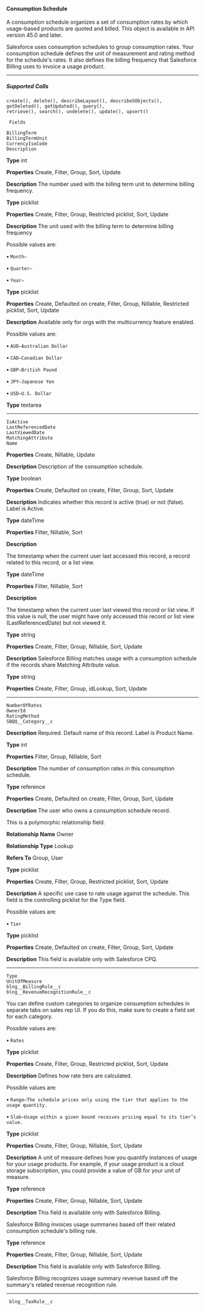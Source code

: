 #### Consumption Schedule

A consumption schedule organizes a set of consumption rates by which usage-based products are quoted and billed. This object is
available in API version 45.0 and later.

Salesforce uses consumption schedules to group consumption rates. Your consumption schedule defines the unit of measurement and
rating method for the schedule's rates. It also defines the billing frequency that Salesforce Billing uses to invoice a usage product.


-----

##### Supported Calls
```
create(), delete(), describeLayout(), describeSObjects(), getDeleted(), getUpdated(), query(),
retrieve(), search(), undelete(), update(), upsert()

 Fields

```
```
BillingTerm
BillingTermUnit
CurrencyIsoCode
Description

```

**Type**
int

**Properties**
Create, Filter, Group, Sort, Update

**Description**
The number used with the billing term unit to determine billing frequency.

**Type**
picklist

**Properties**
Create, Filter, Group, Restricted picklist, Sort, Update

**Description**
The unit used with the billing term to determine billing frequency

Possible values are:

**•** `Month—`

**•** `Quarter—`

**•** `Year—`

**Type**
picklist

**Properties**
Create, Defaulted on create, Filter, Group, Nillable, Restricted picklist, Sort, Update

**Description**
Available only for orgs with the multicurrency feature enabled.

Possible values are:

**•** `AUD—Australian Dollar`

**•** `CAD—Canadian Dollar`

**•** `GBP—British Pound`

**•** `JPY—Japanese Yen`

**•** `USD—U.S. Dollar`

**Type**
textarea


-----

```
IsActive
LastReferencedDate
LastViewedDate
MatchingAttribute
Name

```

**Properties**
Create, Nillable, Update

**Description**
Description of the consumption schedule.

**Type**
boolean

**Properties**
Create, Defaulted on create, Filter, Group, Sort, Update

**Description**
Indicates whether this record is active (true) or not (false). Label is Active.

**Type**
dateTime

**Properties**
Filter, Nillable, Sort

**Description**

The timestamp when the current user last accessed this record, a record related to this record,
or a list view.

**Type**
dateTime

**Properties**
Filter, Nillable, Sort

**Description**

The timestamp when the current user last viewed this record or list view. If this value is null,
the user might have only accessed this record or list view (LastReferencedDate) but
not viewed it.

**Type**
string

**Properties**
Create, Filter, Group, Nillable, Sort, Update

**Description**
Salesforce Billing matches usage with a consumption schedule if the records share Matching
Attribute value.

**Type**
string

**Properties**
Create, Filter, Group, idLookup, Sort, Update


-----

```
NumberOfRates
OwnerId
RatingMethod
SBQQ__Category__c

```

**Description**
Required. Default name of this record. Label is Product Name.

**Type**
int

**Properties**
Filter, Group, Nillable, Sort

**Description**
The number of consumption rates in this consumption schedule.

**Type**
reference

**Properties**
Create, Defaulted on create, Filter, Group, Sort, Update

**Description**
The user who owns a consumption schedule record.

This is a polymorphic relationship field.

**Relationship Name**
Owner

**Relationship Type**
Lookup

**Refers To**
Group, User

**Type**
picklist

**Properties**
Create, Filter, Group, Restricted picklist, Sort, Update

**Description**
A specific use case to rate usage against the schedule. This field is the controlling picklist for
the Type field.

Possible values are:

**•** `Tier`

**Type**
picklist

**Properties**
Create, Defaulted on create, Filter, Group, Sort, Update

**Description**
This field is available only with Salesforce CPQ.


-----

```
Type
UnitOfMeasure
blng__BillingRule__c
blng__RevenueRecognitionRule__c

```

You can define custom categories to organize consumption schedules in separate tabs on
sales rep UI. If you do this, make sure to create a field set for each category.

Possible values are:

**•** `Rates`

**Type**
picklist

**Properties**
Create, Filter, Group, Restricted picklist, Sort, Update

**Description**
Defines how rate tiers are calculated.

Possible values are:

**•** `Range—The schedule prices only using the tier that applies to the usage quantity.`

**•** `Slab—Usage within a given bound receives pricing equal to its tier’s value.`

**Type**
picklist

**Properties**
Create, Filter, Group, Nillable, Sort, Update

**Description**
A unit of measure defines how you quantify instances of usage for your usage products. For
example, if your usage product is a cloud storage subscription, you could provide a value of
GB for your unit of measure.

**Type**
reference

**Properties**
Create, Filter, Group, Nillable, Sort, Update

**Description**
This field is available only with Salesforce Billing.

Salesforce Billing invoices usage summaries based off their related consumption schedule's
billing rule.

**Type**
reference

**Properties**
Create, Filter, Group, Nillable, Sort, Update

**Description**
This field is available only with Salesforce Billing.

Salesforce Billing recognizes usage summary revenue based off the summary's related revenue
recognition rule.


-----

```
 blng__TaxRule__c

